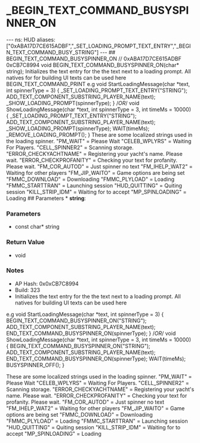 # _BEGIN_TEXT_COMMAND_BUSYSPINNER_ON

--- ns: HUD aliases: ["0xABA17D7CE615ADBF","_SET_LOADING_PROMPT_TEXT_ENTRY","_BEGIN_TEXT_COMMAND_BUSY_STRING"] --- ## BEGIN_TEXT_COMMAND_BUSYSPINNER_ON  // 0xABA17D7CE615ADBF 0xCB7C8994 void BEGIN_TEXT_COMMAND_BUSYSPINNER_ON(char* string);  Initializes the text entry for the the text next to a loading prompt. All natives for for building UI texts can be used here BEGIN_TEXT_COMMAND_PRINT e.g void StartLoadingMessage(char *text, int spinnerType = 3) { _SET_LOADING_PROMPT_TEXT_ENTRY("STRING"); ADD_TEXT_COMPONENT_SUBSTRING_PLAYER_NAME(text); _SHOW_LOADING_PROMPT(spinnerType); } /*OR*/ void ShowLoadingMessage(char *text, int spinnerType = 3, int timeMs = 10000) { _SET_LOADING_PROMPT_TEXT_ENTRY("STRING"); ADD_TEXT_COMPONENT_SUBSTRING_PLAYER_NAME(text); _SHOW_LOADING_PROMPT(spinnerType); WAIT(timeMs); _REMOVE_LOADING_PROMPT(); } These are some localized strings used in the loading spinner. "PM_WAIT"                   = Please Wait "CELEB_WPLYRS"              = Waiting For Players. "CELL_SPINNER2"             = Scanning storage. "ERROR_CHECKYACHTNAME" = Registering your yacht's name. Please wait. "ERROR_CHECKPROFANITY"   = Checking your text for profanity. Please wait. "FM_COR_AUTOD"                        = Just spinner no text "FM_IHELP_WAT2"                        = Waiting for other players "FM_JIP_WAITO"                            = Game options are being set "FMMC_DOWNLOAD"                    = Downloading "FMMC_PLYLOAD"                         = Loading "FMMC_STARTTRAN"                    = Launching session "HUD_QUITTING"                           =  Quiting session "KILL_STRIP_IDM"                         = Waiting for to accept "MP_SPINLOADING"                      = Loading  ## Parameters * **string**:

### Parameters
* const char* string

### Return Value
* void

### Notes
* AP Hash: 0x0xCB7C8994
* Build: 323
* Initializes the text entry for the the text next to a loading prompt. All natives for building UI texts can be used here


e.g
void StartLoadingMessage(char *text, int spinnerType = 3)
  {
     BEGIN_TEXT_COMMAND_BUSYSPINNER_ON("STRING");
       ADD_TEXT_COMPONENT_SUBSTRING_PLAYER_NAME(text);
       END_TEXT_COMMAND_BUSYSPINNER_ON(spinnerType);
    }
/*OR*/
 void ShowLoadingMessage(char *text, int spinnerType = 3, int timeMs = 10000)
  {
     BEGIN_TEXT_COMMAND_BUSYSPINNER_ON("STRING");
       ADD_TEXT_COMPONENT_SUBSTRING_PLAYER_NAME(text);
       END_TEXT_COMMAND_BUSYSPINNER_ON(spinnerType);
        WAIT(timeMs);
     BUSYSPINNER_OFF();
 }


These are some localized strings used in the loading spinner.
"PM_WAIT"                   = Please Wait
"CELEB_WPLYRS"              = Waiting For Players.
"CELL_SPINNER2"             = Scanning storage.
"ERROR_CHECKYACHTNAME" = Registering your yacht's name. Please wait.
"ERROR_CHECKPROFANITY"   = Checking your text for profanity. Please wait.
"FM_COR_AUTOD"                        = Just spinner no text
"FM_IHELP_WAT2"                        = Waiting for other players
"FM_JIP_WAITO"                            = Game options are being set
"FMMC_DOWNLOAD"                    = Downloading
"FMMC_PLYLOAD"                         = Loading
"FMMC_STARTTRAN"                    = Launching session
"HUD_QUITTING"                           =  Quiting session
"KILL_STRIP_IDM"                         = Waiting for to accept
"MP_SPINLOADING"                      = Loading

